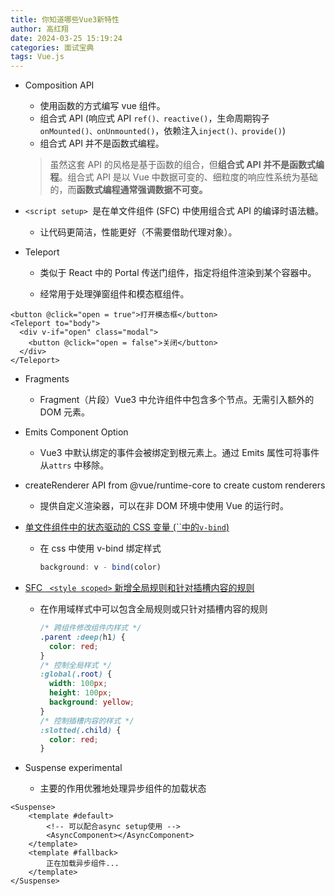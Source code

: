 ```yaml
---
title: 你知道哪些Vue3新特性
author: 高红翔
date: 2024-03-25 15:19:24
categories: 面试宝典
tags: Vue.js
---
```


- Composition API

  - 使用函数的方式编写 vue 组件。
  - 组合式 API (响应式 API `ref()、reactive()`，生命周期钩子`onMounted()、onUnmounted()`，依赖注入`inject()、provide()`)
  - 组合式 API 并不是函数式编程。

  > 虽然这套 API 的风格是基于函数的组合，但**组合式 API 并不是函数式编程**。组合式 API 是以 Vue 中数据可变的、细粒度的响应性系统为基础的，而**函数式编程通常强调数据不可变。**

- `<script setup> `是在单文件组件 (SFC) 中使用组合式 API 的编译时语法糖。

  - 让代码更简洁，性能更好（不需要借助代理对象）。

- Teleport

  - 类似于 React 中的 Portal 传送门组件，指定将组件渲染到某个容器中。

  - 经常用于处理弹窗组件和模态框组件。

```vue
<button @click="open = true">打开模态框</button>
<Teleport to="body">
  <div v-if="open" class="modal">
    <button @click="open = false">关闭</button>
  </div>
</Teleport>
```

- Fragments

  - Fragment（片段）Vue3 中允许组件中包含多个节点。无需引入额外的 DOM 元素。

- Emits Component Option

  - Vue3 中默认绑定的事件会被绑定到根元素上。通过 Emits 属性可将事件从`attrs` 中移除。

- createRenderer API from @vue/runtime-core to create custom renderers

  - 提供自定义渲染器，可以在非 DOM 环境中使用 Vue 的运行时。

- [单文件组件中的状态驱动的 CSS 变量 (``中的`v-bind`)](https://cn.vuejs.org/api/sfc-css-features.html#v-bind-in-css)

  - 在 css 中使用 v-bind 绑定样式

    ```js
    background: v - bind(color)
    ```

- [SFC ` <style scoped>` 新增全局规则和针对插槽内容的规则](https://github.com/vuejs/rfcs/blob/master/active-rfcs/0023-scoped-styles-changes.md)

  - 在作用域样式中可以包含全局规则或只针对插槽内容的规则

    ```css
    /* 跨组件修改组件内样式 */
    .parent :deep(h1) {
      color: red;
    }
    /* 控制全局样式 */
    :global(.root) {
      width: 100px;
      height: 100px;
      background: yellow;
    }
    /* 控制插槽内容的样式 */
    :slotted(.child) {
      color: red;
    }
    ```

- Suspense experimental

  - 主要的作用优雅地处理异步组件的加载状态

```vue
<Suspense>
    <template #default>
        <!-- 可以配合async setup使用 -->
        <AsyncComponent></AsyncComponent>
    </template>
    <template #fallback>
        正在加载异步组件...
    </template>
</Suspense>
```
